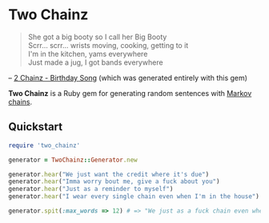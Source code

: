 # Two Chainz

> She got a big booty so I call her Big Booty  
> Scrr... scrr... wrists moving, cooking, getting to it  
> I'm in the kitchen, yams everywhere  
> Just made a jug, I got bands everywhere  
>   
– [2 Chainz - Birthday Song](http://rapgenius.com/2-chainz-birthday-song-lyrics) (which was generated entirely with this gem)

**Two Chainz** is a Ruby gem for generating random sentences with [Markov chains](http://en.wikipedia.org/wiki/Markov_chain).

## Quickstart

``` ruby
require 'two_chainz'

generator = TwoChainz::Generator.new

generator.hear("We just want the credit where it's due")
generator.hear("Imma worry bout me, give a fuck about you")
generator.hear("Just as a reminder to myself")
generator.hear("I wear every single chain even when I'm in the house")

generator.spit(:max_words => 12) # => "We just as a fuck chain even when I'm in the credit"
```
